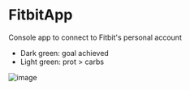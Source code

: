 # FitbitApp
Console app to connect to Fitbit's personal account

* Dark green: goal achieved
* Light green: prot > carbs

![image](https://cloud.githubusercontent.com/assets/904058/24328555/45488ab0-11a1-11e7-8b9c-2e1e3e56ba80.png)
